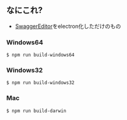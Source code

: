 ## なにこれ?

- [SwaggerEditor](https://github.com/swagger-api/swagger-editor)をelectron化しただけのもの

### Windows64

~~~
$ npm run build-windows64
~~~

### Windows32

~~~
$ npm run build-windows32
~~~

### Mac

~~~
$ npm run build-darwin
~~~
